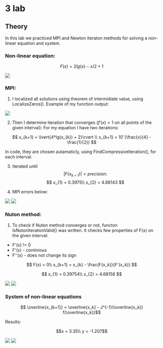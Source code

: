 # 3 lab
## Theory
In this lab we practiced MPI and Newton iteraton methods for solving a non-linear equation and system.

### Non-linear equation:

$$ F(x) = 2lg(x) - x/2 + 1 $$

![](results/equation_plot.png)

### MPI:

1) I localized all solutions using theorem of intermidiate value, using LocalizeZeros(). Example of my function output:

![](results/example_localize.png)

2) Then I determine iteration that converges ($f'(x) < 1$ on all points of the given interval): 
For my equation I have two iterations:

$$ x_{k+1} = \lvert{4*lg(x_{k}) + 2}\rvert \\
x_{k+1} = 10ˆ(\frac{x}{4} - \frac{1}{2}) $$

In code, they are chosen autamaticly, using FindCompressiveIteration(), for each interval.

3) Iterated until $$\lvert{F(x_{k+1})}\rvert < precision: $$
$$ x_{1} = 0.3975\\
x_{2} = 4.68143 $$

4) MPI errors below:

![](results/error_simple/method_1.png)
![](results/error_simple/method_2.png)

### Nuton method:
1) To check if Nuton method converges or not, functon IsNutonIterationValid() was written. 
It checks few properties of F(x) on the given interval:
- F'(x) != 0
- F'(x) - continious
- F''(x) - does not change its sign

$$ F(x) = 0\\
x_{k+1} = x_{k} - \frac{F(x_k)}{F'(x_k)} $$

$$ x_{1} = 0.39754\\
x_{2} = 4.68156 $$


![](results/error_simple/Nuton_1.png)
![](results/error_simple/Nuton_2.png)

### System of non-linear equations

$$ \overline{x_{k+1}} = \overline{x_k} - J^{-1}(\overline{x_k}) f(\overline{x_k})$$

Results:

$$x = 3.35\\
y = -1.207$$

![](results/system_plot.png)
![](results/system_solution_plot.png)
